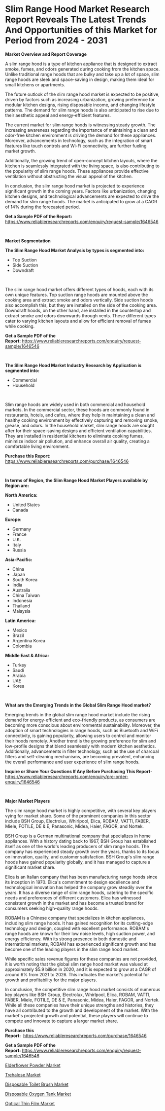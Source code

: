 <p><h1>Slim Range Hood Market Research Report Reveals The Latest Trends And Opportunities of this Market for Period from 2024 - 2031</h1></p><p><strong>Market Overview and Report Coverage</strong></p>
<p><p>A slim range hood is a type of kitchen appliance that is designed to extract smoke, fumes, and odors generated during cooking from the kitchen space. Unlike traditional range hoods that are bulky and take up a lot of space, slim range hoods are sleek and space-saving in design, making them ideal for small kitchens or apartments.</p><p>The future outlook of the slim range hood market is expected to be positive, driven by factors such as increasing urbanization, growing preference for modular kitchen designs, rising disposable income, and changing lifestyle patterns. The demand for slim range hoods is also anticipated to rise due to their aesthetic appeal and energy-efficient features.</p><p>The current market for slim range hoods is witnessing steady growth. The increasing awareness regarding the importance of maintaining a clean and odor-free kitchen environment is driving the demand for these appliances. Moreover, advancements in technology, such as the integration of smart features like touch controls and Wi-Fi connectivity, are further fueling market growth.</p><p>Additionally, the growing trend of open-concept kitchen layouts, where the kitchen is seamlessly integrated with the living space, is also contributing to the popularity of slim range hoods. These appliances provide effective ventilation without obstructing the visual appeal of the kitchen.</p><p>In conclusion, the slim range hood market is projected to experience significant growth in the coming years. Factors like urbanization, changing kitchen designs, and technological advancements are expected to drive the demand for slim range hoods. The market is anticipated to grow at a CAGR of 14% during the forecasted period.</p></p>
<p><strong>Get a Sample PDF of the Report:</strong> <a href="https://www.reliableresearchreports.com/enquiry/request-sample/1646546">https://www.reliableresearchreports.com/enquiry/request-sample/1646546</a></p>
<p>&nbsp;</p>
<p><strong>Market Segmentation</strong></p>
<p><strong>The Slim Range Hood Market Analysis by types is segmented into:</strong></p>
<p><ul><li>Top Suction</li><li>Side Suction</li><li>Downdraft</li></ul></p>
<p>&nbsp;</p>
<p><p>The slim range hood market offers different types of hoods, each with its own unique features. Top suction range hoods are mounted above the cooking area and extract smoke and odors vertically. Side suction hoods also accomplish this, but they are installed on the side of the cooking area. Downdraft hoods, on the other hand, are installed in the countertop and extract smoke and odors downwards through vents. These different types cater to varying kitchen layouts and allow for efficient removal of fumes while cooking.</p></p>
<p><strong>Get a Sample PDF of the Report:</strong>&nbsp;<a href="https://www.reliableresearchreports.com/enquiry/request-sample/1646546">https://www.reliableresearchreports.com/enquiry/request-sample/1646546</a></p>
<p>&nbsp;</p>
<p><strong>The Slim Range Hood Market Industry Research by Application is segmented into:</strong></p>
<p><ul><li>Commercial</li><li>Household</li></ul></p>
<p>&nbsp;</p>
<p><p>Slim range hoods are widely used in both commercial and household markets. In the commercial sector, these hoods are commonly found in restaurants, hotels, and cafes, where they help in maintaining a clean and healthy cooking environment by effectively capturing and removing smoke, grease, and odors. In the household market, slim range hoods are sought after for their space-saving designs and efficient ventilation capabilities. They are installed in residential kitchens to eliminate cooking fumes, minimize indoor air pollution, and enhance overall air quality, creating a comfortable living environment.</p></p>
<p><strong>Purchase this Report:</strong>&nbsp; <a href="https://www.reliableresearchreports.com/purchase/1646546">https://www.reliableresearchreports.com/purchase/1646546</a></p>
<p>&nbsp;</p>
<p><strong>In terms of Region, the Slim Range Hood Market Players available by Region are:</strong></p>
<p>
    <p> <strong> North America: </strong>
        <ul>
            <li>United States</li>
            <li>Canada</li>
        </ul>
        </p> 
    <p> <strong> Europe: </strong>
        <ul>
            <li>Germany</li>
            <li>France</li>
            <li>U.K.</li>
            <li>Italy</li>
            <li>Russia</li>
        </ul>
        </p> 
    <p> <strong> Asia-Pacific: </strong>
        <ul>
            <li>China</li>
            <li>Japan</li>
            <li>South Korea</li>
            <li>India</li>
            <li>Australia</li>
            <li>China Taiwan</li>
            <li>Indonesia</li>
            <li>Thailand</li>
            <li>Malaysia</li>
        </ul>
        </p> 
    <p> <strong> Latin America: </strong>
        <ul>
            <li>Mexico</li>
            <li>Brazil</li>
            <li>Argentina Korea</li>
            <li>Colombia</li>
        </ul>
        </p> 
    <p> <strong> Middle East & Africa: </strong>
        <ul>
            <li>Turkey</li>
            <li>Saudi</li>
            <li>Arabia</li>
            <li>UAE</li>
            <li>Korea</li>
        </ul>
    </p>
    </p>
<p>&nbsp;</p>
<p><strong>What are the Emerging Trends in the Global Slim Range Hood market?</strong></p>
<p><p>Emerging trends in the global slim range hood market include the rising demand for energy-efficient and eco-friendly products, as consumers are becoming more conscious about environmental sustainability. Moreover, the adoption of smart technologies in range hoods, such as Bluetooth and WiFi connectivity, is gaining popularity, allowing users to control and monitor their hoods remotely. Another trend is the growing preference for slim and low-profile designs that blend seamlessly with modern kitchen aesthetics. Additionally, advancements in filter technology, such as the use of charcoal filters and self-cleaning mechanisms, are becoming prevalent, enhancing the overall performance and user experience of slim range hoods.</p></p>
<p><strong>Inquire or Share Your Questions If Any Before Purchasing This Report</strong>- <a href="https://www.reliableresearchreports.com/enquiry/pre-order-enquiry/1646546">https://www.reliableresearchreports.com/enquiry/pre-order-enquiry/1646546</a></p>
<p>&nbsp;</p>
<p><strong>Major Market Players</strong></p>
<p><p>The slim range hood market is highly competitive, with several key players vying for market share. Some of the prominent companies in this sector include BSH Group, Electrolux, Whirlpool, Elica, ROBAM, VATTI, FABER, Miele, FOTILE, DE & E, Panasonic, Midea, Haier, FAGOR, and Nortek.</p><p>BSH Group is a German multinational company that specializes in home appliances. With a history dating back to 1967, BSH Group has established itself as one of the world's leading producers of slim range hoods. The company has experienced steady growth over the years, thanks to its focus on innovation, quality, and customer satisfaction. BSH Group's slim range hoods have gained popularity globally, and it has managed to capture a significant market share.</p><p>Elica is an Italian company that has been manufacturing range hoods since its inception in 1970. Elica's commitment to design excellence and technological innovation has helped the company grow steadily over the years. It has a diverse range of slim range hoods, catering to the specific needs and preferences of different customers. Elica has witnessed consistent growth in the market and has become a trusted brand for consumers seeking high-quality range hoods.</p><p>ROBAM is a Chinese company that specializes in kitchen appliances, including slim range hoods. It has gained recognition for its cutting-edge technology and design, coupled with excellent performance. ROBAM's range hoods are known for their low noise levels, high suction power, and energy efficiency. With its strong presence in both domestic and international markets, ROBAM has experienced significant growth and has become one of the leading players in the slim range hood market.</p><p>While specific sales revenue figures for these companies are not provided, it is worth noting that the global slim range hood market was valued at approximately $5.9 billion in 2020, and it is expected to grow at a CAGR of around 6% from 2021 to 2026. This indicates the market's potential for growth and profitability for the major players.</p><p>In conclusion, the competitive slim range hood market consists of numerous key players like BSH Group, Electrolux, Whirlpool, Elica, ROBAM, VATTI, FABER, Miele, FOTILE, DE & E, Panasonic, Midea, Haier, FAGOR, and Nortek. While all these companies have their unique strengths and histories, they have all contributed to the growth and development of the market. With the market's projected growth and potential, these players will continue to compete and innovate to capture a larger market share.</p></p>
<p><strong>Purchase this Report:</strong>&nbsp;&nbsp;<a href="https://www.reliableresearchreports.com/purchase/1646546">https://www.reliableresearchreports.com/purchase/1646546</a></p>
<p></p>
<p><strong>Get a Sample PDF of the Report:</strong>&nbsp;<a href="https://www.reliableresearchreports.com/enquiry/request-sample/1646546">https://www.reliableresearchreports.com/enquiry/request-sample/1646546</a></p>
<p><p><a href="https://www.linkedin.com/pulse/elderflower-powder-market-size-growth-forecast-from-2023-gglje/">Elderflower Powder Market</a></p><p><a href="https://www.linkedin.com/pulse/trehalose-market-challenges-opportunities-growth-drivers-qa80e/">Trehalose Market</a></p><p><a href="https://github.com/mabutironaldo/Market-Research-Report-List-2/blob/main/disposable-toilet-brush-market.md">Disposable Toilet Brush Market</a></p><p><a href="https://github.com/castoriffic/Market-Research-Report-List-2/blob/main/disposable-oxygen-tank-market.md">Disposable Oxygen Tank Market</a></p><p><a href="https://www.linkedin.com/pulse/decoding-optical-thin-film-market-deep-dive-latest-trends-anrbe/">Optical Thin Film Market</a></p></p>